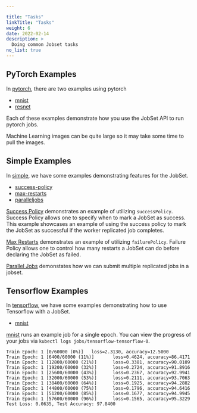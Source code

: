 ```yaml
---

title: "Tasks"
linkTitle: "Tasks"
weight: 6
date: 2022-02-14
description: >
  Doing common Jobset tasks
no_list: true
---
```


## PyTorch Examples

In [pytorch](examples/pytorch), there are two examples using pytorch

- [mnist](examples/pytorch/mnist.yaml)
- [resnet](examples/pytorch/resnet.yaml)

Each of these examples demonstrate how you use the JobSet API to run pytorch jobs.  

Machine Learning images can be quite large so it may take some time to pull the images.

## Simple Examples

In [simple](examples/simple), we have some examples demonstrating features for the JobSet.

- [success-policy](examples/simple/driver-worker-success-policy.yaml)
- [max-restarts](examples/simple/max-restarts.yaml)
- [paralleljobs](examples/simple/paralleljobs.yaml)

[Success Policy](examples/simple/driver-worker-success-policy.yaml) demonstrates an example of utilizing `successPolicy`.
Success Policy allows one to specify when to mark a JobSet as success.  
This example showcases an example of using the success policy to mark the JobSet as successful if the worker replicated job completes.

[Max Restarts](examples/simple/max-restarts.yaml) demonstrates an example of utilizing `failurePolicy`.
Failure Policy allows one to control how many restarts a JobSet can do before declaring the JobSet as failed.

[Parallel Jobs](examples/simple/paralleljobs.yaml) demonstates how we can submit multiple replicated jobs in a jobset.

## Tensorflow Examples

In [tensorflow](examples/tensorflow), we have some examples demonstrating how to use Tensorflow with a JobSet.

- [mnist](examples/tensorflow/mnist.yaml)

[mnist](examples/tensorflow/mnist.yaml) runs an example job for a single epoch.
You can view the progress of your jobs via `kubectl logs jobs/tensorflow-tensorflow-0`.

```
Train Epoch: 1 [0/60000 (0%)]   loss=2.3130, accuracy=12.5000
Train Epoch: 1 [6400/60000 (11%)]       loss=0.4624, accuracy=86.4171
Train Epoch: 1 [12800/60000 (21%)]      loss=0.3381, accuracy=90.0109
Train Epoch: 1 [19200/60000 (32%)]      loss=0.2724, accuracy=91.8916
Train Epoch: 1 [25600/60000 (43%)]      loss=0.2367, accuracy=92.9941
Train Epoch: 1 [32000/60000 (53%)]      loss=0.2111, accuracy=93.7063
Train Epoch: 1 [38400/60000 (64%)]      loss=0.1925, accuracy=94.2882
Train Epoch: 1 [44800/60000 (75%)]      loss=0.1796, accuracy=94.6416
Train Epoch: 1 [51200/60000 (85%)]      loss=0.1677, accuracy=94.9945
Train Epoch: 1 [57600/60000 (96%)]      loss=0.1565, accuracy=95.3229
Test Loss: 0.0635, Test Accuracy: 97.8400
```

